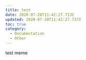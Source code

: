 ```yaml
---
title: test
date: 2020-07-28T11:42:27.713Z
updated: 2020-07-28T11:42:27.737Z
toc: true
category:
  - Documentation
  - Other
---
```

test meme